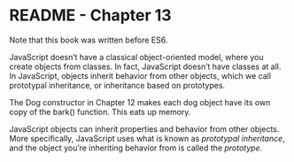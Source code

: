 # README - Chapter 13

Note that this book was written before ES6.

JavaScript doesn’t have a classical object-oriented model, where you create objects from classes. In fact, JavaScript
doesn’t have classes at all. In JavaScript, objects inherit behavior from other objects, which we call prototypal
inheritance, or inheritance based on prototypes.

The Dog constructor in Chapter 12 makes each dog object have its own copy of the bark() function. This eats up memory.

JavaScript objects can inherit properties and behavior from other objects. More specifically, JavaScript uses what is
known as _prototypal inheritance_, and the object you’re inheriting behavior from is called the _prototype_.
